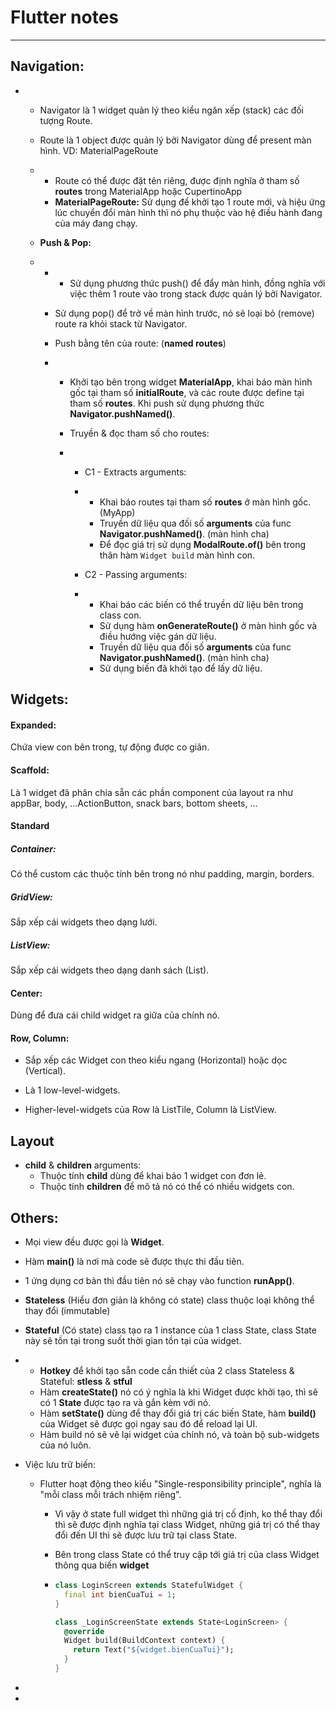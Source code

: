 # Flutter notes

---

## Navigation:

- - Navigator là 1 widget quản lý theo kiểu ngăn xếp (stack) các đối tượng Route.

  - Route là 1 object được quản lý bởi Navigator dùng để present màn hình. VD: MaterialPageRoute

  - - Route có thể được đặt tên riêng, được định nghĩa ở tham số **routes** trong MaterialApp hoặc CupertinoApp
    - **MaterialPageRoute:** Sử dụng để khởi tạo 1 route mới, và hiệu ứng lúc chuyển đổi màn hình thì nó phụ thuộc vào hệ điều hành đang của máy đang chạy.

  - **Push & Pop:**

  - - - Sử dụng phương thức push() để đẩy màn hình, đồng nghĩa với việc thêm 1 route vào trong stack được quản lý bởi Navigator.

    - Sử dụng pop() để trở về màn hình trước, nó sẽ loại bỏ (remove) route ra khỏi stack từ Navigator.

    - Push bằng tên của route: (**named routes**)

    - - Khởi tạo bên trong widget **MaterialApp**, khai báo màn hình gốc tại tham số **initialRoute**, và các route được define tại tham số **routes**. Khi push sử dụng phương thức **Navigator.pushNamed()**.

      - Truyền & đọc tham số cho routes:

      - - C1 - Extracts arguments: 

        - - Khai báo routes tại tham số **routes** ở màn hình gốc. (MyApp)
          - Truyền dữ liệu qua đối số **arguments** của func **Navigator.pushNamed()**. (màn hình cha)
          - Để đọc giá trị sử dụng **ModalRoute.of()** bên trong thân hàm `Widget build` màn hình con. 

        - C2 - Passing arguments:

        - - Khai báo các biến có thể truyền dữ liệu bên trong class con.
          - Sử dụng hàm **onGenerateRoute()** ở màn hình gốc và điều hướng việc gán dữ liệu.
          - Truyền dữ liệu qua đối số **arguments** của func **Navigator.pushNamed()**. (màn hình cha)
          - Sử dụng biến đã khởi tạo để lấy dữ liệu.



## Widgets:

#### Expanded:

Chứa view con bên trong, tự động được co giãn.



#### Scaffold:

Là 1 widget đã phân chia sẵn các phần component của layout ra như appBar, body, …ActionButton, snack bars, bottom sheets, …



#### Standard

##### Container:

Có thể custom các thuộc tính bên trong nó như padding, margin, borders.



##### GridView:

Sắp xếp cái widgets theo dạng lưới.



##### ListView:

Sắp xếp cái widgets theo dạng danh sách (List).



#### Center:

Dùng để đưa cái child widget ra giữa của chính nó.



#### Row, Column:

- Sắp xếp các Widget con theo kiểu ngang (Horizontal) hoặc dọc (Vertical).

- Là 1 low-level-widgets.

- Higher-level-widgets của Row là ListTile, Column là ListView.





## Layout

- **child** & **children** arguments:
  - Thuộc tính **child** dùng để khai báo 1 widget con đơn lẻ.
  - Thuộc tính **children** để mô tả nó có thể có nhiều widgets con.



## Others: 

- Mọi view đều được gọi là **Widget**.

- Hàm **main()** là nơi mà code sẽ được thực thi đầu tiên.

- 1 ứng dụng cơ bản thì đầu tiên nó sẽ chạy vào function **runApp()**.

- **Stateless** (Hiểu đơn giản là không có state) class thuộc loại không thể thay đổi (immutable)

- **Stateful** (Có state) class tạo ra 1 instance của 1 class State, class State này sẽ tồn tại trong suốt thời gian tồn tại của widget.

- - **Hotkey** để khởi tạo sẵn code cần thiết của 2 class Stateless & Stateful: **stless** & **stful**
  - Hàm **createState()** nó có ý nghĩa là khi Widget được khởi tạo, thì sẽ có 1 **State** được tạo ra và gắn kèm với nó.
  - Hàm **setState()** dùng để thay đổi giá trị các biến State, hàm **build()** của Widget sẽ được gọi ngay sau đó để reload lại UI.
  - Hàm build nó sẽ vẽ lại widget của chính nó, và toàn bộ sub-widgets của nó luôn.

- Việc lưu trữ biến:

  - Flutter hoạt động theo kiểu "Single-responsibility principle", nghĩa là "mỗi class mỗi trách nhiệm riêng".

    - Vì vậy ở state full widget thì những giá trị cố định, ko thể thay đổi thì sẽ được định nghĩa tại class Widget, những giá trị có thể thay đổi đến UI thì sẽ được lưu trữ tại class State.

    - Bên trong class State có thể truy cập tới giá trị của class Widget thông qua biến **widget**

    - ```dart
      class LoginScreen extends StatefulWidget {
        final int bienCuaTui = 1;
      }
      
      class _LoginScreenState extends State<LoginScreen> {
        @override
        Widget build(BuildContext context) {
          return Text("${widget.bienCuaTui}");
        }
      }
      ```

- 

- 
